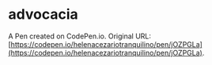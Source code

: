 # advocacia 

A Pen created on CodePen.io. Original URL: [https://codepen.io/helenacezariotranquilino/pen/jOZPGLa](https://codepen.io/helenacezariotranquilino/pen/jOZPGLa).

